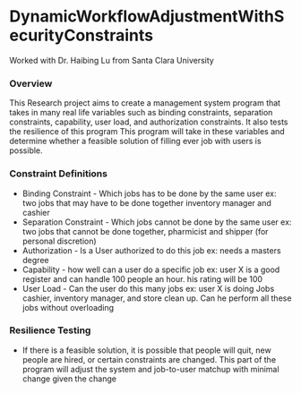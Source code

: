 # DynamicWorkflowAdjustmentWithSecurityConstraints

Worked with Dr. Haibing Lu from Santa Clara University

### Overview
This Research project aims to create a management system program that takes in many real life variables such as binding constraints, separation constraints, capability, user load, and authorization constraints. It also tests the resilience of this program
This program will take in these variables and determine whether a feasible solution of filling ever job with users is possible. 

### Constraint Definitions
 - Binding Constraint - Which jobs has to be done by the same user
     ex: two jobs that may have to be done together inventory manager and cashier
 - Separation Constraint - Which jobs cannot be done by the same user
     ex: two jobs that cannot be done together, pharmicist and shipper (for personal discretion)
 - Authorization - Is a User authorized to do this job
     ex: needs a masters degree
 - Capability - how well can a user do a specific job
     ex: user X is a good register and can handle 100 people an hour. his rating will be 100
 - User Load - Can the user do this many jobs
     ex: user X is doing Jobs cashier, inventory manager, and store clean up. Can he perform all these jobs without overloading
 
### Resilience Testing
 - If there is a feasible solution, it is possible that people will quit, new people are hired, or certain constraints are changed. This part of the program will adjust the system and job-to-user matchup with minimal change given the change
